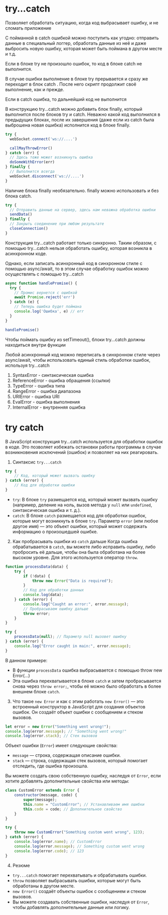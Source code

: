 # try...catch

Позволяет обработать ситуацию, когда код выбрасывает ошибку, и не сломать приложение

С пойманной в catch ошибкой можно поступить как угодно: отправить данные в специальный логгер, обработать данные из неё и даже выбросить новую ошибку, которая может быть поймана в другом месте и т.д.

Если в блоке try не произошло ошибок, то код в блоке catch не выполнится.

В случае ошибки выполнение в блоке try прерывается и сразу же переходит в блок catch . После него скрипт продолжит своё выполнение, как и прежде.

Если в catch ошибка, то дальнейший код не выполнится

В конструкцию try...catch можно добавить блок finally, который выполнится после блоков try и catch. Неважно какой код выполнился в предыдущих блоках, после их завершения (даже если из catch была выброшена новая ошибка) исполнится код в блоке finally.
```js
try {
  webSocket.connect('ws://....')

  callMayThrowError()
} catch (err) {
  // Здесь тоже может возникнуть ошибка
  doSomeWithError(err)
} finally {
  // Выполнится всегда
  webSocket.disconnect('ws://....')
}
```

Наличие блока finally необязательно. finally можно использовать и без блока catch.
```js
try {
  // Отправить данные на сервер, здесь нам неважна обработка ошибки
  sendData()
} finally {
  // Закрыть соединение при любом результате
  closeConnection()
}
```

Конструкция try...catch работает только синхронно. Таким образом, с помощью try...catch нельзя обработать ошибку, которая возникла в асинхронном коде.

Однако, если записать асинхронный код в синхронном стиле с помощью async/await, то в этом случае обработку ошибок можно осуществлять с помощью try...catch
```js
async function handlePromise() {
  try {
    // Промис вернется с ошибкой
    await Promise.reject('err')
  } catch (e) {
    // Теперь ошибка будет поймана
    console.log('Ошибка', e) // err
  }
}

handlePromise()
```

Чтобы поймать ошибку из setTimeout(), блоки try...catch должны находиться внутри функции

Любой асинхронный код можно переписать в синхронном стиле через async/await, чтобы использовать единый стиль обработки ошибок, используя try...catch

1. SyntaxError - синтаксическая ошибка
2. ReferenceError - ошибка обращения (ссылки)
3. TypeError - ошибка типа
4. RangeError - ошибка диапазона
5. URIError - ошибка URI
6. EvalError - ошибка выполнения
7. InternalError - внутренняя ошибка

# try catch
В JavaScript конструкция try...catch используется для обработки ошибок в коде. Это позволяет избежать остановки работы программы в случае возникновения исключений (ошибок) и позволяет на них реагировать.

1. Синтаксис `try...catch`
```js
try {
    // Код, который может вызвать ошибку
} catch (error) {
    // Код для обработки ошибки
}
```

* `try`: В блоке `try` размещается код, который может вызвать ошибку (например, деление на ноль, вызов метода у `null` или `undefined`, синтаксическая ошибка и т. д.).
* `catch`: В блоке `catch` размещается код для обработки ошибок, которые могут возникнуть в блоке `try`. Параметр `error` (или любое другое имя) — это объект ошибки, который может содержать информацию о произошедшей ошибке.

2. Как пробрасывать ошибки из `catch` дальше
Когда ошибка обрабатывается в `catch`, вы можете либо исправить ошибку, либо пробросить её дальше, чтобы она была обработана на более высоком уровне. Для этого используется оператор `throw`.
```js
function processData(data) {
    try {
        if (!data) {
            throw new Error("Data is required");
        }
        // Код для обработки данных
        console.log(data);
    } catch (error) {
        console.log("Caught an error:", error.message);
        // Пробрасываем ошибку дальше
        throw error;
    }
}

try {
    processData(null); // Параметр null вызовет ошибку
} catch (error) {
    console.log("Error caught in main:", error.message);
}
```

В данном примере:
- В функции `processData` ошибка выбрасывается с помощью throw new Error(...)
- Эта ошибка перехватывается в блоке `catch` и затем пробрасывается снова через `throw error;`, чтобы её можно было обработать в более внешнем блоке `catch`.

3. Что такое `new Error` и как с этим работать
`new Error()` — это встроенный конструктор в JavaScript для создания объектов ошибок. Он создаёт объект ошибки с сообщением и стеком вызовов.
```js
let error = new Error("Something went wrong!");
console.log(error.message); // "Something went wrong!"
console.log(error.stack); // Стек вызовов
```

Объект ошибки (`Error`) имеет следующие свойства:
- `message` — строка, содержащая описание ошибки.
- `stack` — строка, содержащая стек вызовов, который помогает отследить, где ошибка произошла.

Вы можете создать свою собственную ошибку, наследуя от `Error`, если хотите добавлять дополнительные свойства или методы:
```js
class CustomError extends Error {
    constructor(message, code) {
        super(message);
        this.name = "CustomError"; // Устанавливаем имя ошибки
        this.code = code; // Дополнительное свойство
    }
}

try {
    throw new CustomError("Something custom went wrong", 123);
} catch (error) {
    console.log(error.name); // CustomError
    console.log(error.message); // Something custom went wrong
    console.log(error.code); // 123
}
```

4. Резюме
- `try...catch` помогает перехватывать и обрабатывать ошибки.
- `throw` позволяет выбрасывать ошибки, которые могут быть обработаны в другом месте.
- `new Error()` создаёт объекты ошибок с сообщением и стеком вызовов.
- Вы можете создавать собственные ошибки, наследуя от `Error`, чтобы добавлять дополнительные данные или логику.
